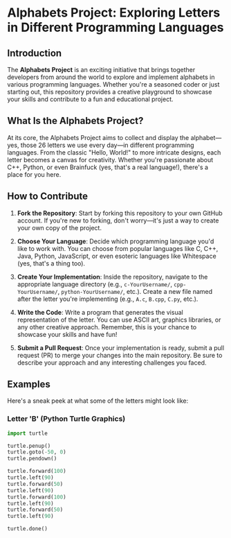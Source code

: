 # Alphabets Project: Exploring Letters in Different Programming Languages

## Introduction

The **Alphabets Project** is an exciting initiative that brings together developers from around the world to explore and implement alphabets in various programming languages. Whether you're a seasoned coder or just starting out, this repository provides a creative playground to showcase your skills and contribute to a fun and educational project.

## What Is the Alphabets Project?

At its core, the Alphabets Project aims to collect and display the alphabet—yes, those 26 letters we use every day—in different programming languages. From the classic "Hello, World!" to more intricate designs, each letter becomes a canvas for creativity. Whether you're passionate about C++, Python, or even Brainfuck (yes, that's a real language!), there's a place for you here.

## How to Contribute

1. **Fork the Repository**: Start by forking this repository to your own GitHub account. If you're new to forking, don't worry—it's just a way to create your own copy of the project.

2. **Choose Your Language**: Decide which programming language you'd like to work with. You can choose from popular languages like C, C++, Java, Python, JavaScript, or even esoteric languages like Whitespace (yes, that's a thing too).

3. **Create Your Implementation**: Inside the repository, navigate to the appropriate language directory (e.g., `c-YourUsername/`, `cpp-YourUsername/`, `python-YourUsername/`, etc.). Create a new file named after the letter you're implementing (e.g., `A.c`, `B.cpp`, `C.py`, etc.).

4. **Write the Code**: Write a program that generates the visual representation of the letter. You can use ASCII art, graphics libraries, or any other creative approach. Remember, this is your chance to showcase your skills and have fun!

5. **Submit a Pull Request**: Once your implementation is ready, submit a pull request (PR) to merge your changes into the main repository. Be sure to describe your approach and any interesting challenges you faced.

## Examples

Here's a sneak peek at what some of the letters might look like:


### Letter 'B' (Python Turtle Graphics)

```python
import turtle

turtle.penup()
turtle.goto(-50, 0)
turtle.pendown()

turtle.forward(100)
turtle.left(90)
turtle.forward(50)
turtle.left(90)
turtle.forward(100)
turtle.left(90)
turtle.forward(50)
turtle.left(90)

turtle.done()
